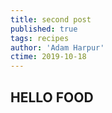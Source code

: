 ```yaml
---
title: second post
published: true
tags: recipes
author: 'Adam Harpur'
ctime: 2019-10-18
---
```


## HELLO FOOD